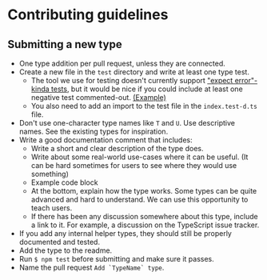 # Contributing guidelines

## Submitting a new type

- One type addition per pull request, unless they are connected.
- Create a new file in the `test` directory and write at least one type test.
	- The tool we use for testing doesn't currently support ["expect error"-kinda tests](https://github.com/SamVerschueren/tsd-check/issues/2), but it would be nice if you could include at least one negative test commented-out. [(Example)](https://github.com/sindresorhus/type-fest/pull/6/files#diff-6758bd513790b0134f1b07f6456260dbR28)
	- You also need to add an import to the test file in the `index.test-d.ts` file.
- Don't use one-character type names like `T` and `U`. Use descriptive names. See the existing types for inspiration.
- Write a good documentation comment that includes:
	- Write a short and clear description of the type does.
	- Write about some real-world use-cases where it can be useful. (It can be hard sometimes for users to see where they would use something)
	- Example code block
	- At the bottom, explain how the type works. Some types can be quite advanced and hard to understand. We can use this opportunity to teach users.
	- If there has been any discussion somewhere about this type, include a link to it. For example, a discussion on the TypeScript issue tracker.
- If you add any internal helper types, they should still be properly documented and tested.
- Add the type to the readme.
- Run `$ npm test` before submitting and make sure it passes.
- Name the pull request ```Add `TypeName` type```.
